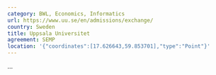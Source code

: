 ```yaml
---
category: BWL, Economics, Informatics
url: https://www.uu.se/en/admissions/exchange/
country: Sweden
title: Uppsala Universitet
agreement: SEMP
location: '{"coordinates":[17.626643,59.853701],"type":"Point"}'
---
```

...